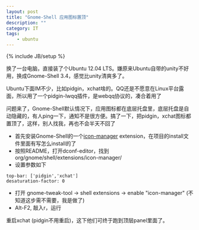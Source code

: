 ```yaml
---
layout: post
title: "Gnome-Shell 应用图标置顶"
description: ""
category: IT
tags: 
    - ubuntu
---
```

{% include JB/setup %}

换了一台电脑，直接装了个Ubuntu 12.04 LTS。嫌原来Ubuntu自带的unity不好用，换成Gnome-Shell 3.4，感觉比unity清爽多了。

Ubuntu下面IM不少，比如pidgin，xchat啥的。QQ还是不愿意在Linux平台露面，所以用了一个pidgin-lwqq插件，是webqq协议的，凑合着用了

问题来了，Gnome-Shell默认情况下，应用图标都在底层托盘里，底层托盘是自动隐藏的，有人ping一下，通知不是很方便。搞了一下，把pidgin，xchat图标都置顶了，这样，别人找我，再也不会半天不回了

* 首先安装Gnome-Shell的一个[icon-manager](https://github.com/MrTheodor/gnome-shell-ext-icon-manager) extension，在项目的install文件里面有写怎么install的了   
* 按照README，打开dconf-editor，找到 org/gnome/shell/extensions/icon-manager/  
* 设置参数如下

```
top-bar: ['pidgin','xchat']
desaturation-factor: 0
```
* 打开 gnome-tweak-tool -> shell extensions -> enable "icon-manager" (不知道这步需不需要，我是做了)  
* Alt-F2, 敲入r，运行

重启xchat (pidgin不用重启)，这下他们可终于跑到顶层panel里面了。
